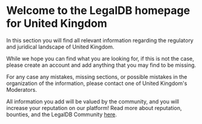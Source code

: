<!-- TITLE: United Kingdom -->
<!-- SUBTITLE: Welcome to the legalDB home of United Kingdom -->

# Welcome to the LegalDB homepage for United Kingdom

In this section you will find all relevant information regarding the regulatory and juridical landscape of United Kingdom.

While we hope you can find what you are looking for, if this is not the case, please create an account and add anything that you may find to be missing.

For any case any mistakes, missing sections, or possible mistakes in the organization of the information, please contact one of United Kingdom's Moderators.

All information you add will be valued by the community, and you will increase your reputation on our platform! Read more about reputation, bounties, and the LegalDB Community [here](http://legaldb.herokuapp.com/legaldb/community).
